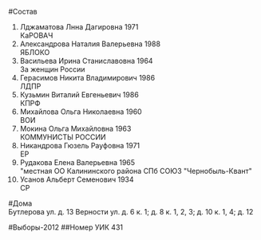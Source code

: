 #Состав
1. Лджаматова Лнна Дагировна 1971   
    КаРОВАЧ
2. Александрова Наталия Валерьевна 1988   
    ЯБЛОКО
3. Васильева Ирина Станиславовна 1964   
    За женщин России
4. Герасимов Никита Владимирович 1986   
    ЛДПР
5. Кузьмин Виталий Евгеньевич 1986   
    КПРФ
6. Михайлова Ольга Николаевна 1960   
    ВОИ
7. Мокина Ольга Михайловна 1963   
    КОММУНИСТЫ РОССИИ
8. Никандрова Гюзель Рауфовна 1971   
    ЕР
9. Рудакова Елена Валерьевна 1965   
    "местная ОО Калининского района СПб СОЮЗ "Чернобыль-Квант"
10. Усанов Альберт Семенович 1934   
    СР

#Дома  
Бутлерова ул. д. 13 Верности ул. д. 6 к. 1; д. 8 к. 1, 2, 3; д. 10 к. 1, 4; д. 12

#Выборы-2012
##Номер УИК
431
